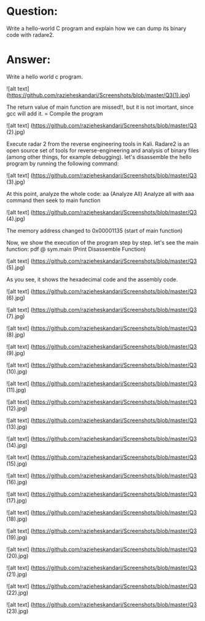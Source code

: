 # Question:

Write a hello-world C program and explain how we can dump its binary code with radare2.

# Answer:

Write a hello world c program. 

![alt text] (https://github.com/razieheskandari/Screenshots/blob/master/Q3(1).jpg)
 
 
The return value of main function are missed!!, but it is not imortant, since gcc will add it. =
Compile the program
 

![alt text] (https://github.com/razieheskandari/Screenshots/blob/master/Q3 (2).jpg)
 
Execute radar 2 from the reverse engineering tools in Kali.
Radare2 is an open source set of tools for reverse-engineering and analysis of binary files (among other things, for example debugging).
let's disassemble the hello program by running the following command:
 
![alt text] (https://github.com/razieheskandari/Screenshots/blob/master/Q3 (3).jpg)
 
At this point, analyze the whole code: aa (Analyze All)
Analyze all with aaa command then seek to main function
 
![alt text] (https://github.com/razieheskandari/Screenshots/blob/master/Q3 (4).jpg)
 
 The memory address changed to 0x00001135 (start of main function)

Now, we show the execution of the program step by step. let's see the main function: 
pdf @ sym.main (Print Disassemble Function)

![alt text] (https://github.com/razieheskandari/Screenshots/blob/master/Q3 (5).jpg)
  
As you see, it shows the hexadecimal code and the assembly code.
 
![alt text] (https://github.com/razieheskandari/Screenshots/blob/master/Q3 (6).jpg)
 
  
![alt text] (https://github.com/razieheskandari/Screenshots/blob/master/Q3 (7).jpg)
 

![alt text] (https://github.com/razieheskandari/Screenshots/blob/master/Q3 (8).jpg)
 

![alt text] (https://github.com/razieheskandari/Screenshots/blob/master/Q3 (9).jpg)
 

![alt text] (https://github.com/razieheskandari/Screenshots/blob/master/Q3 (10).jpg)

![alt text] (https://github.com/razieheskandari/Screenshots/blob/master/Q3 (11).jpg)

![alt text] (https://github.com/razieheskandari/Screenshots/blob/master/Q3 (12).jpg)

![alt text] (https://github.com/razieheskandari/Screenshots/blob/master/Q3 (13).jpg)

![alt text] (https://github.com/razieheskandari/Screenshots/blob/master/Q3 (14).jpg)

![alt text] (https://github.com/razieheskandari/Screenshots/blob/master/Q3 (15).jpg)

![alt text] (https://github.com/razieheskandari/Screenshots/blob/master/Q3 (16).jpg)

![alt text] (https://github.com/razieheskandari/Screenshots/blob/master/Q3 (17).jpg)

![alt text] (https://github.com/razieheskandari/Screenshots/blob/master/Q3 (18).jpg) 
  
![alt text] (https://github.com/razieheskandari/Screenshots/blob/master/Q3 (19).jpg) 

![alt text] (https://github.com/razieheskandari/Screenshots/blob/master/Q3 (20).jpg) 

![alt text] (https://github.com/razieheskandari/Screenshots/blob/master/Q3 (21).jpg) 

![alt text] (https://github.com/razieheskandari/Screenshots/blob/master/Q3 (22).jpg) 

![alt text] (https://github.com/razieheskandari/Screenshots/blob/master/Q3 (23).jpg) 

 
 

 
 
 
 
 
 


